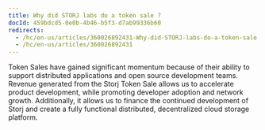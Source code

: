 ```yaml
---
title: Why did STORJ labs do a token sale ?
docId: 459bdcd5-0e0b-4b46-b5f3-d7ab99336b60
redirects:
  - /hc/en-us/articles/360026892431-Why-did-STORJ-labs-do-a-token-sale
  - /hc/en-us/articles/360026892431
---
```

Token Sales have gained significant momentum because of their ability to support distributed applications and open source development teams. Revenue generated from the Storj Token Sale allows us to accelerate product development, while promoting developer adoption and network growth. Additionally, it allows us to finance the continued development of Storj and create a fully functional distributed, decentralized cloud storage platform.